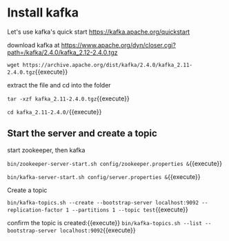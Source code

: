 
# Install kafka

Let's use kafka's quick start
https://kafka.apache.org/quickstart

download kafka at
https://www.apache.org/dyn/closer.cgi?path=/kafka/2.4.0/kafka_2.12-2.4.0.tgz


`wget https://archive.apache.org/dist/kafka/2.4.0/kafka_2.11-2.4.0.tgz`{{execute}}

extract the file and cd into the folder

`tar -xzf kafka_2.11-2.4.0.tgz`{{execute}}

`cd kafka_2.11-2.4.0/`{{execute}}

## Start the server and create a topic

start zookeeper, then kafka

`bin/zookeeper-server-start.sh config/zookeeper.properties &`{{execute}}

`bin/kafka-server-start.sh config/server.properties &`{{execute}}

Create a topic

`bin/kafka-topics.sh --create --bootstrap-server localhost:9092 --replication-factor 1 --partitions 1 --topic test`{{execute}}

confirm the topic is created:{{execute}}
`bin/kafka-topics.sh --list --bootstrap-server localhost:9092`{{execute}}

